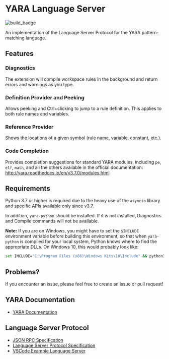 # YARA Language Server

![build_badge](https://github.com/ch0mler/yara-language-server/workflows/build/badge.svg)

An implementation of the Language Server Protocol for the YARA pattern-matching language.

## Features

### Diagnostics

The extension will compile workspace rules in the background and return errors and warnings as you type.

### Definition Provider and Peeking

Allows peeking and Ctrl+clicking to jump to a rule definition. This applies to both rule names and variables.

### Reference Provider

Shows the locations of a given symbol (rule name, variable, constant, etc.).

### Code Completion

Provides completion suggestions for standard YARA modules, including `pe`, `elf`, `math`, and all the others available in the official documentation: http://yara.readthedocs.io/en/v3.7.0/modules.html

## Requirements
Python 3.7 or higher is required due to the heavy use of the `asyncio` library and specific APIs available only since v3.7.

In addition, `yara-python` should be installed. If it is not installed, Diagnostics and Compile commands will not be available.

**Note:** If you are on Windows, you might have to set the `$INCLUDE` environment variable before building this environment, so that when `yara-python` is compiled for your local system, Python knows where to find the appropriate DLLs.
On Windows 10, this would probably look like:
```sh
set INCLUDE="C:\Program Files (x86)\Windows Kits\10\Include" && python3 -m pip install yara-python
```

## Problems?
If you encounter an issue, please feel free to create an issue or pull request!

## YARA Documentation
* [YARA Documentation](https://yara.readthedocs.io/)

## Language Server Protocol
* [JSON RPC Specification](https://www.jsonrpc.org/specification)
* [Language Server Protocol Specification](https://microsoft.github.io/language-server-protocol/specification)
* [VSCode Example Language Server](https://code.visualstudio.com/docs/extensions/example-language-server)